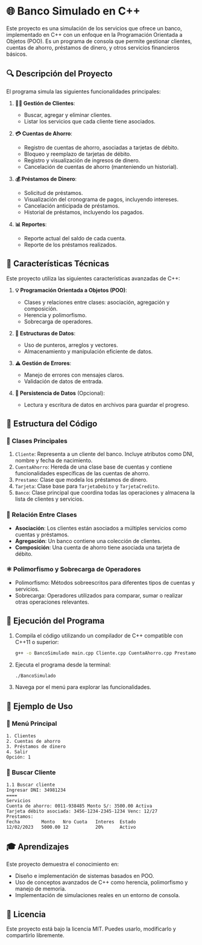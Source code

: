 # 🌐 Banco Simulado en C++

Este proyecto es una simulación de los servicios que ofrece un banco, implementado en C++ con un enfoque en la Programación Orientada a Objetos (POO). Es un programa de consola que permite gestionar clientes, cuentas de ahorro, préstamos de dinero, y otros servicios financieros básicos.

## 🔍 Descripción del Proyecto

El programa simula las siguientes funcionalidades principales:

1. **👨‍💼 Gestión de Clientes**:
   - Buscar, agregar y eliminar clientes.
   - Listar los servicios que cada cliente tiene asociados.

2. **💳 Cuentas de Ahorro**:
   - Registro de cuentas de ahorro, asociadas a tarjetas de débito.
   - Bloqueo y reemplazo de tarjetas de débito.
   - Registro y visualización de ingresos de dinero.
   - Cancelación de cuentas de ahorro (manteniendo un historial).

3. **💰 Préstamos de Dinero**:
   - Solicitud de préstamos.
   - Visualización del cronograma de pagos, incluyendo intereses.
   - Cancelación anticipada de préstamos.
   - Historial de préstamos, incluyendo los pagados.

4. **📊 Reportes**:
   - Reporte actual del saldo de cada cuenta.
   - Reporte de los préstamos realizados.

## 🔧 Características Técnicas

Este proyecto utiliza las siguientes características avanzadas de C++:

1. **💡 Programación Orientada a Objetos (POO)**:
   - Clases y relaciones entre clases: asociación, agregación y composición.
   - Herencia y polimorfismo.
   - Sobrecarga de operadores.

2. **🔢 Estructuras de Datos**:
   - Uso de punteros, arreglos y vectores.
   - Almacenamiento y manipulación eficiente de datos.

3. **⚠️ Gestión de Errores**:
   - Manejo de errores con mensajes claros.
   - Validación de datos de entrada.

4. **📁 Persistencia de Datos** (Opcional):
   - Lectura y escritura de datos en archivos para guardar el progreso.

## 📄 Estructura del Código

### 🔬 Clases Principales

1. `Cliente`: Representa a un cliente del banco. Incluye atributos como DNI, nombre y fecha de nacimiento.
2. `CuentaAhorro`: Hereda de una clase base de cuentas y contiene funcionalidades específicas de las cuentas de ahorro.
3. `Prestamo`: Clase que modela los préstamos de dinero.
4. `Tarjeta`: Clase base para `TarjetaDebito` y `TarjetaCredito`.
5. `Banco`: Clase principal que coordina todas las operaciones y almacena la lista de clientes y servicios.

### 🎯 Relación Entre Clases

- **Asociación**: Los clientes están asociados a múltiples servicios como cuentas y préstamos.
- **Agregación**: Un banco contiene una colección de clientes.
- **Composición**: Una cuenta de ahorro tiene asociada una tarjeta de débito.

### ⚛️ Polimorfismo y Sobrecarga de Operadores

- Polimorfismo: Métodos sobreescritos para diferentes tipos de cuentas y servicios.
- Sobrecarga: Operadores utilizados para comparar, sumar o realizar otras operaciones relevantes.

## 🚀 Ejecución del Programa

1. Compila el código utilizando un compilador de C++ compatible con C++11 o superior:

   ```bash
   g++ -o BancoSimulado main.cpp Cliente.cpp CuentaAhorro.cpp Prestamo.cpp Banco.cpp -std=c++11
   ```

2. Ejecuta el programa desde la terminal:

   ```bash
   ./BancoSimulado
   ```

3. Navega por el menú para explorar las funcionalidades.

## 🔄 Ejemplo de Uso

### 🔢 Menú Principal

```
1. Clientes
2. Cuentas de ahorro
3. Préstamos de dinero
4. Salir
Opción: 1
```

### 🔎 Buscar Cliente

```
1.1 Buscar cliente
Ingresar DNI: 34981234
====
Servicios
Cuenta de ahorro: 0011-938485 Monto S/: 3500.00 Activa
Tarjeta débito asociada: 3456-1234-2345-1234 Venc: 12/27
Prestamos:
Fecha        Monto   Nro Cuota   Interes  Estado
12/02/2023   5000.00 12          20%      Activo
```

## 🎓 Aprendizajes

Este proyecto demuestra el conocimiento en:

- Diseño e implementación de sistemas basados en POO.
- Uso de conceptos avanzados de C++ como herencia, polimorfismo y manejo de memoria.
- Implementación de simulaciones reales en un entorno de consola.

## 📄 **Licencia**

Este proyecto está bajo la licencia MIT. Puedes usarlo, modificarlo y compartirlo libremente.
